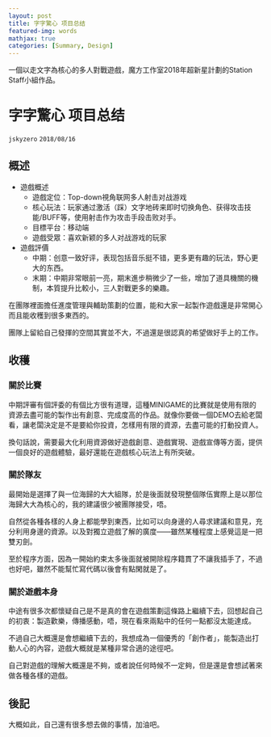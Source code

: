 ```yaml
---
layout: post
title: 字字驚心 项目总结
featured-img: words
mathjax: true
categories: [Summary, Design]
---
```


一個以走文字為核心的多人對戰遊戲，魔方工作室2018年超新星計劃的Station Staff小組作品。

<!--more-->

# 字字驚心 项目总结
`jskyzero` `2018/08/16`


## 概述

+ 遊戲概述
  + 遊戲定位：Top-down視角联网多人射击对战游戏
  + 核心玩法：玩家通过激活（踩）文字地砖来即时切换角色、获得攻击技能/BUFF等，使用射击作为攻击手段击败对手​。
  + 目標平台：移动端​
  + 遊戲受眾：喜欢新颖的多人对战游戏的玩家​
+ 遊戲評價
  + 中期：创意一致好评，表现包括音乐挺不错，更多更有趣的玩法，野心更大的东西。
  + 末期：中期非常眼前一亮，期末進步稍微少了一些，增加了道具機關的機制，本質提升比較小，三人對戰更多的樂趣。

在團隊裡面擔任進度管理與輔助策劃的位置，能和大家一起製作遊戲還是非常開心而且能收穫到很多東西的。

團隊上留給自己發揮的空間其實並不大，不過還是很認真的希望做好手上的工作。


## 收穫


### 關於比賽

中期評審有個評委的有個比方很有道理，這種MINIGAME的比賽就是使用有限的資源去盡可能的製作出有創意、完成度高的作品。就像你要做一個DEMO去給老闆看，讓老闆決定是不是要給你投資，怎樣用有限的資源，去盡可能的打動投資人。

換句話說，需要最大化利用資源做好遊戲創意、遊戲實現、遊戲宣傳等方面，提供一個良好的遊戲體驗，最好還能在遊戲核心玩法上有所突破。


### 關於隊友

最開始是選擇了與一位海歸的大大組隊，於是後面就發現整個隊伍實際上是以那位海歸大大為核心的，我的建議很少被團隊接受，唔。

自然從各種各樣的人身上都能學到東西，比如可以向身邊的人尋求建議和意見，充分利用身邊的資源。以及對獨立遊戲了解的廣度——雖然某種程度上感覺這是一把雙刃劍。

至於程序方面，因為一開始約束太多後面就被開除程序籍貫了不讓我插手了，不過也好吧，雖然不能幫忙寫代碼以後會有點閑就是了。


### 關於遊戲本身

中途有很多次都懷疑自己是不是真的會在遊戲策劃這條路上繼續下去，回想起自己的初衷：製造歡樂，傳播感動，唔，現在看來兩點中的任何一點都沒太能達成。

不過自己大概還是會想繼續下去的，我想成為一個優秀的「創作者」，能製造出打動人心的內容，遊戲大概就是某種非常合適的途徑吧。

自己對遊戲的理解大概還是不夠，或者說任何時候不一定夠，但是還是會想試著來做各種各樣的遊戲。


## 後記

大概如此，自己還有很多想去做的事情，加油吧。
